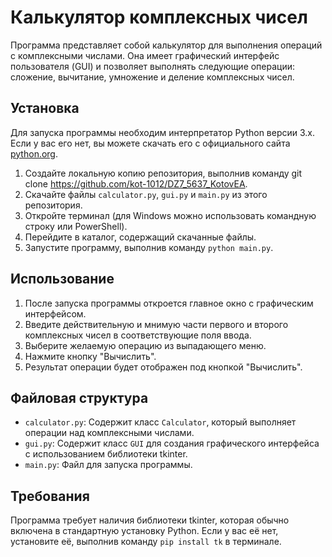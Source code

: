 # Калькулятор комплексных чисел

Программа представляет собой калькулятор для выполнения операций с комплексными числами. Она имеет графический интерфейс пользователя (GUI) и позволяет выполнять следующие операции: сложение, вычитание, умножение и деление комплексных чисел.

## Установка

Для запуска программы необходим интерпретатор Python версии 3.x. Если у вас его нет, вы можете скачать его с официального сайта [python.org](https://www.python.org/downloads/).

1. Создайте локальную копию репозитория, выполнив команду git clone <https://github.com/kot-1012/DZ7_5637_KotovEA>.
2. Скачайте файлы `calculator.py`, `gui.py` и `main.py` из этого репозитория.
3. Откройте терминал (для Windows можно использовать командную строку или PowerShell).
4. Перейдите в каталог, содержащий скачанные файлы.
5. Запустите программу, выполнив команду `python main.py`.

## Использование

1. После запуска программы откроется главное окно с графическим интерфейсом.
2. Введите действительную и мнимую части первого и второго комплексных чисел в соответствующие поля ввода.
3. Выберите желаемую операцию из выпадающего меню.
4. Нажмите кнопку "Вычислить".
5. Результат операции будет отображен под кнопкой "Вычислить".

## Файловая структура

- `calculator.py`: Содержит класс `Calculator`, который выполняет операции над комплексными числами.
- `gui.py`: Содержит класс `GUI` для создания графического интерфейса с использованием библиотеки tkinter.
- `main.py`: Файл для запуска программы.

## Требования

Программа требует наличия библиотеки tkinter, которая обычно включена в стандартную установку Python. Если у вас её нет, установите её, выполнив команду `pip install tk` в терминале.
